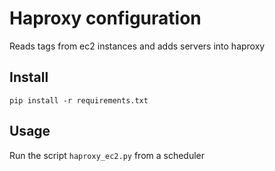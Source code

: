 # Haproxy configuration

Reads tags from ec2 instances and adds servers into haproxy

## Install

`pip install -r requirements.txt`

## Usage

Run the script `haproxy_ec2.py` from a scheduler
